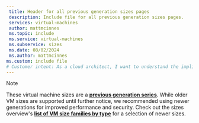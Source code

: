 ```yaml
---
 title: Header for all previous generation sizes pages
 description: Include file for all previous generation sizes pages.
 services: virtual-machines
 author: mattmcinnes
 ms.topic: include
 ms.service: virtual-machines
 ms.subservice: sizes
 ms.date: 08/02/2024
 ms.author: mattmcinnes
ms.custom: include file
# Customer intent: As a cloud architect, I want to understand the implications of using previous generation virtual machine sizes, so that I can make informed decisions about upgrading to newer models for enhanced performance and security.
---
```

> [!NOTE]
> These virtual machine sizes are a [**previous generation series**](../previous-gen-sizes-list.md). While older VM sizes are supported until further notice, we recommended using newer generations for improved performance and security. Check out the sizes overview's [**list of VM size families by type**](../overview.md#list-of-vm-size-families-by-type) for a selection of newer sizes.